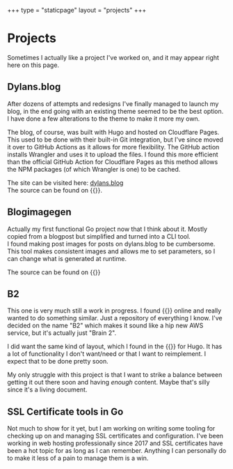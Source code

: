 +++
type = "staticpage"
layout = "projects"
+++
# Projects
Sometimes I actually like a project I've worked on, and it may appear right here on this page.

## Dylans.blog
After dozens of attempts and redesigns I've finally managed to launch my blog, in the end going with an existing theme seemed to be the best option. I have done a few alterations to the theme to make it more my own.

The blog, of course, was built with Hugo and hosted on Cloudflare Pages. This used to be done with their built-in Git integration, but I've since moved it over to GitHub Actions as it allows for more flexibility. The GitHub action installs Wrangler and uses it to upload the files. I found this more efficient than the official GitHub Action for Cloudflare Pages as this method allows the NPM packages (of which Wrangler is one) to be cached.

The site can be visited here: [dylans.blog](https://dylans.blog)  
The source can be found on {{<extlink url="https://github.com/dylantic/dylans-blog" text="GitHub" >}}.

## Blogimagegen
Actually my first functional Go project now that I think about it. Mostly copied from a blogpost but simplified and turned into a CLI tool.  
I found making post images for posts on dylans.blog to be cumbersome. This tool makes consistent images and allows me to set parameters, so I can change what is generated at runtime.

The source can be found on {{<extlink url="https://github.com/dylantic/blogimagegen" text="GitHub">}}

## B2
This one is very much still a work in progress. I found {{<extlink url="https://wiki.nikiv.dev/" text="this project">}} online and really wanted to do something similar. Just a repository of everything I know. I've decided on the name "B2" which makes it sound like a hip new AWS service, but it's actually just "Brain 2". 

I did want the same kind of layout, which I found in the {{<extlink url="https://mcshelby.github.io/hugo-theme-relearn/index.html" text="Relearn theme" >}} for Hugo. It has a lot of functionality I don't want/need or that I want to reimplement. I expect that to be done pretty soon.

My only struggle with this project is that I want to strike a balance between getting it out there soon and having *enough* content. Maybe that's silly since it's a living document.

## SSL Certificate tools in Go
Not much to show for it yet, but I am working on writing some tooling for checking up on and managing SSL certificates and configuration. I've been working in web hosting professionally since 2017 and SSL certificates have been a hot topic for as long as I can remember. Anything I can personally do to make it less of a pain to manage them is a win.